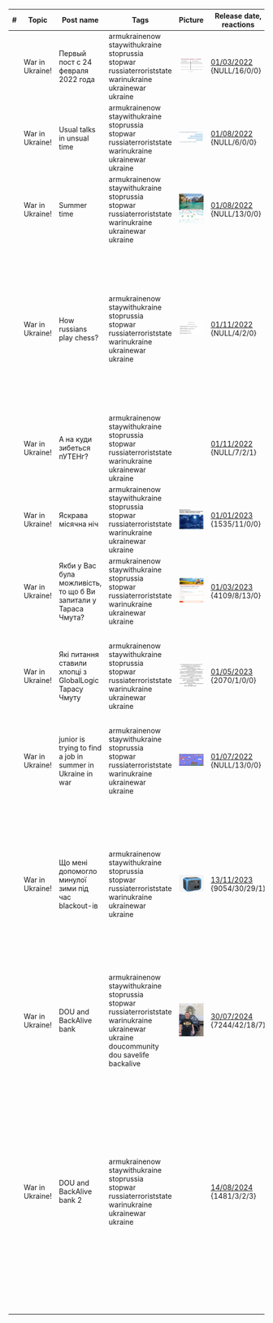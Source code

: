 | # | Topic | Post name   | Tags           | Picture     | Release date, reactions |  Post    | Links         |
| - | ------|-------------|----------------|-------------|-------------------------|----------|:-------------:|
|   | War in Ukraine! | Первый пост с 24 февраля 2022 года | armukrainenow staywithukraine stoprussia stopwar russiaterroriststate warinukraine ukrainewar ukraine | <img src="./Images/RussansInUkraine.jpg" alt="UsualTalks" /> | [01/03/2022](https://www.linkedin.com/posts/dimanikulin_%D0%B4%D0%B0-%D1%8F-%D0%B3%D0%BE%D0%B2%D0%BE%D1%80%D0%B8%D0%BB-%D1%87%D1%82%D0%BE-%D0%BD%D0%B0-%D0%BB%D0%B8%D0%BD%D0%BA%D0%B5%D0%B4%D0%B5-%D0%BD%D0%B5%D1%82-%D0%BC%D0%B5%D1%81%D1%82%D0%B0-%D0%B4%D0%BB%D1%8F-activity-6927370042426707968-O7jY?utm_source=share&utm_medium=member_desktop)  {NULL/16/0/0} | Да, я говорил, что на Линкеде нет места для политоты. Но так-то было до 24 февраля  | |
|   | War in Ukraine! | Usual talks in unsual time | armukrainenow staywithukraine stoprussia stopwar russiaterroriststate warinukraine ukrainewar ukraine | <img src="./Images/UsualTalks.jpg" alt="UsualTalks" /> | [01/08/2022](https://www.linkedin.com/posts/dimanikulin_standwithukraine-warinukraine-activity-6962298071544135680-Szog?utm_source=share&utm_medium=member_desktop) {NULL/6/0/0} | Обычный разговор, в "необычное" время. | |
|   | War in Ukraine! | Summer time | armukrainenow staywithukraine stoprussia stopwar russiaterroriststate warinukraine ukrainewar ukraine | <img src="./Images/SummerTime.jpg" alt="SummerTime" /> | [01/08/2022](https://www.linkedin.com/posts/dimanikulin_ukrainewar-ukraine-summer-activity-6957738620485005312-kqEc?utm_source=share&utm_medium=member_desktop) {NULL/13/0/0} | Summer is definitely a time for vacation, relaxing ... But there are some "nuances" | |
|   | War in Ukraine! | How russians play chess? | armukrainenow staywithukraine stoprussia stopwar russiaterroriststate warinukraine ukrainewar ukraine | <img src="./Images/RussansInGame.jpg" alt="Russans In Game" /> | [01/11/2022](https://www.linkedin.com/posts/dimanikulin_russiaterroriststate-warinukraine-stoprussia-activity-7000377148582563840-kZNd?utm_source=share&utm_medium=member_desktop) {NULL/4/2/0} | Yes, it is not really easy to resign. Even when you just play chess and when you have already lost. When I am loosing chess game I am saying "thank you, well played" and I am getting upset. It differs from what usually rUSSIANS do. They say all rude words they even know when they loose just chess game. Another example what rUSSIANS do when they loose the "GAME" on real battle field - they bomb usual people, infrastructure like usual TERRORISTS. | |
|   | War in Ukraine! | А на куди зибеться пУТЕНг? | armukrainenow staywithukraine stoprussia stopwar russiaterroriststate warinukraine ukrainewar ukraine | | [01/11/2022](https://www.linkedin.com/posts/dimanikulin_warinukraine-staywithukraine-activity-6987497817262972928-os1e?utm_source=share&utm_medium=member_desktop) {NULL/7/2/1} | Яник зибався на ростов. А на куди зибеться пУТЕНг? - До яника **1%**; - На картопля-ленд **4%**; - На Марс з Маском **11%**; - До жиріка **84%**; 135 votes. | |
|   | War in Ukraine! | Яскрава місячна ніч | armukrainenow staywithukraine stoprussia stopwar russiaterroriststate warinukraine ukrainewar ukraine | <img src="./Images/shaheds.jpg" alt="shaheds.jpg" /> | [01/01/2023](https://www.linkedin.com/posts/dimanikulin_warinukraine-stoprussia-activity-7018150699758727169-qItq?utm_source=share&utm_medium=member_desktop) {1535/11/0/0} | Яскрава місячна ніч. Звичайна людина: Красива ніч. Романтика. Українець: Добре буде видно "Шахеди".  | |
|   | War in Ukraine! | Якби у Вас була можливість, то що б Ви запитали у Тараса Чмута? | armukrainenow staywithukraine stoprussia stopwar russiaterroriststate warinukraine ukrainewar ukraine | <img src="./Images/QuestionsToTarasChmut.png" alt="Questions To Taras Chmut"/> | [01/03/2023](https://www.linkedin.com/posts/dimanikulin_globallogic-savelife-staywithukraine-activity-7046022484441149441-Ium7?utm_source=share&utm_medium=member_desktop) {4109/8/13/0} | П.С. Наступні питання не пропонувати: - Що там по русі?; - Що було в чорному ящику Кирила Буданова? - Коли ми отримаємо Ф-16? | |
|   | War in Ukraine! | Які питання ставили хлопці з GlobalLogic Тарасу Чмуту | armukrainenow staywithukraine stoprussia stopwar russiaterroriststate warinukraine ukrainewar ukraine | <img src="./Images/QuestionsToTarasChmut2.png" alt= "Questions To Taras Chmut 2"/> | [01/05/2023](https://www.linkedin.com/posts/dimanikulin_globallogic-armukrainenow-staywithukraine-activity-7058710292825874433-_gHi?utm_source=share&utm_medium=member_desktop) {2070/1/0/0} | Місяць тому мене запитали, які питання ставили хлопці з GlobalLogic Тарасу Чмуту на зустрічі з ним. Ось вони. Якщо вам цікаво напишіть у коментах які питання цікаві та на які питання ви хотіли б дізнатися відповіді? | |
|   | War in Ukraine! | junior is trying to find a job in summer in Ukraine in war | armukrainenow staywithukraine stoprussia stopwar russiaterroriststate warinukraine ukrainewar ukraine | <img src="./Images/FindJobInSummer.png" alt="FindJobInSummer.png" /> | [01/07/2022](https://www.linkedin.com/posts/dimanikulin_ukrainewar-ukraine-summer-activity-6957738620485005312-kqEc?utm_source=share&utm_medium=member_desktop)  {NULL/13/0/0} | When junior is trying to find a job in summer... in Ukraine.... in war. Invest(hire) in them now and you will have nice ROI soon! | |
|   | War in Ukraine! | Що мені допомогло минулої зими під час blackout-ів | armukrainenow staywithukraine stoprussia stopwar russiaterroriststate warinukraine ukrainewar ukraine | <img src="./Images/BLUETTI AC50S.jfif" alt="BLUETTI AC50S"/> | [13/11/2023](https://www.linkedin.com/posts/dimanikulin_%D1%89%D0%BE-%D0%BC%D0%B5%D0%BD%D1%96-%D0%B4%D0%BE%D0%BF%D0%BE%D0%BC%D0%BE%D0%B3%D0%BB%D0%BE-%D0%BC%D0%B8%D0%BD%D1%83%D0%BB%D0%BE%D1%97-%D0%B7%D0%B8%D0%BC%D0%B8-%D0%BF%D1%96%D0%B4-%D1%87%D0%B0%D1%81-blackout-%D1%96%D0%B2-activity-7129735104486080512-MALD?utm_source=share&utm_medium=member_desktop)  {9054/30/29/1} | - Запас питної та технічної води на 3 дні; - Сухи пайки, консерви, сублімовані продукти (каші); - BLUETTI AC50S Blue; - Лампи на акумуляторах; - Запас свічок, сірників та батарейок; - Теплі домашні речі, ковдри; - 2 додаткових sim карти для мобільного інтернету (тобто маю карти Life, Vodafone та Kyivstar); Також придбав домашній вогнегасник. А що допомогло Вам чого немає у цьому чек-листі? | |
|   | War in Ukraine! | DOU and BackAlive bank | armukrainenow staywithukraine stoprussia stopwar russiaterroriststate warinukraine ukrainewar ukraine  doucommunity dou savelife backalive | <img src="./Images/me.jfif" alt="me"/> | [30/07/2024](https://www.linkedin.com/posts/dimanikulin_staywithukraine-stoprussia-russiaterroriststate-activity-7223923409699655680-70jL?utm_source=share&utm_medium=member_desktop)  {7244/42/18/7} | Я тут щось знайшов. Хтось у спільноті може вгадати де це, і з чим та машинка пов'язана? Та ще, за кожну вподобайку, комент та репост – надсилаю відповідно 20/50/100 гривень туди. Так-так, саме туди.  | |
|   | War in Ukraine! | DOU and BackAlive bank 2 | armukrainenow staywithukraine stoprussia stopwar russiaterroriststate warinukraine ukrainewar ukraine | | [14/08/2024](https://www.linkedin.com/posts/dimanikulin_%D0%B7%D0%B0%D0%B3%D1%96%D0%BD-%D1%96%D1%82-%D0%BC%D1%96%D1%81%D1%96%D1%8F-50%D0%BC%D1%96%D0%BB%D1%8C%D0%B9%D0%BE%D0%BD%D1%96%D0%B2-%D0%B2%D0%B8%D0%B3%D1%80%D0%B0%D0%B9%D1%82%D0%B5-activity-7229397440838127616-FReB?utm_source=share&utm_medium=member_desktop) {1481/3/2/3} | У минулому пості (лінк у коментах) я викладав фото машини і питав, де вона і з чим вона пов'язана. На жаль, ніхто не дав відповіді. Це місце – Київ, ВДНГ. А машина - приз за донат на спільний збір DOU та Повернись Живим - <https://lnkd.in/gyXbFGAh>. Тож прошу долучитися до збору. Дуже вдячний за підтримку у розповсюдженні минулого посту. Він набрав багато вподобайок, коментів та репостів. Також буду вдячний за репости, вподобайки та коменті для цього поста. І так, як обіцяв, переказав "туди" 2000 грн за сумою вподобайок, коментів та репостів. Скрін переказу у коментах.| |
